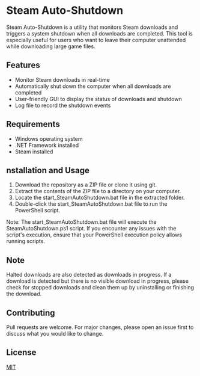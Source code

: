 # Steam Auto-Shutdown

Steam Auto-Shutdown is a utility that monitors Steam downloads and triggers a system shutdown when all downloads are completed. This tool is especially useful for users who want to leave their computer unattended while downloading large game files.

## Features

- Monitor Steam downloads in real-time
- Automatically shut down the computer when all downloads are completed
- User-friendly GUI to display the status of downloads and shutdown
- Log file to record the shutdown events

## Requirements

- Windows operating system
- .NET Framework installed
- Steam installed

## nstallation and Usage
1. Download the repository as a ZIP file or clone it using git.
2. Extract the contents of the ZIP file to a directory on your computer.
3. Locate the start_SteamAutoShutdown.bat file in the extracted folder.
4. Double-click the start_SteamAutoShutdown.bat file to run the PowerShell script.

Note: The start_SteamAutoShutdown.bat file will execute the SteamAutoShutdown.ps1 script. If you encounter any issues with the script's execution, ensure that your PowerShell execution policy allows running scripts.

## Note

Halted downloads are also detected as downloads in progress. If a download is detected but there is no visible download in progress, please check for stopped downloads and clean them up by uninstalling or finishing the download.

## Contributing

Pull requests are welcome. For major changes, please open an issue first to discuss what you would like to change.

## License

[MIT](https://choosealicense.com/licenses/mit/)
